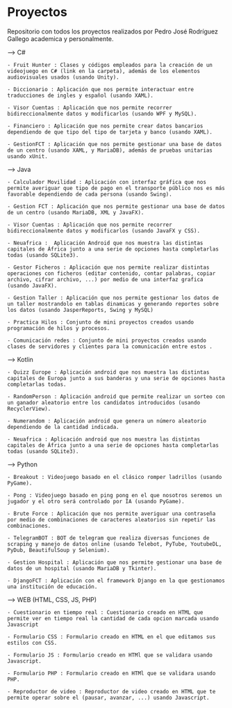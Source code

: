 # Proyectos
Repositorio con todos los proyectos realizados por Pedro José Rodríguez Gallego academica y personalmente.


--> C#

	- Fruit Hunter : Clases y códigos empleados para la creación de un videojuego en C# (link en la carpeta), además de los elementos audiovisuales usados (usando Unity).
	
	- Diccionario : Aplicación que nos permite interactuar entre traducciones de ingles y español (usando XAML).
	
	- Visor Cuentas : Aplicación que nos permite recorrer bidireccionalmente datos y modificarlos (usando WPF y MySQL).
	
	- Financiero : Aplicación que nos permite crear datos bancarios dependiendo de que tipo del tipo de tarjeta y banco (usando XAML).
	
	- GestionFCT : Aplicación que nos permite gestionar una base de datos de un centro (usando XAML, y MariaDB), además de pruebas unitarias usando xUnit.



--> Java

	- Calculador Movilidad : Aplicación con interfaz gráfica que nos permite averiguar que tipo de pago en el transporte público nos es más favorable dependiendo de cada persona (usando Swing).
	
	- Gestion FCT : Aplicación que nos permite gestionar una base de datos de un centro (usando MariaDB, XML y JavaFX).
	
	- Visor Cuentas : Aplicación que nos permite recorrer bidireccionalmente datos y modificarlos (usando JavaFX y CSS).
	
	- Neuafrica :  Aplicación Android que nos muestra las distintas capitales de África junto a una serie de opciones hasta completarlas todas (usando SQLite3).
	
	- Gestor Ficheros : Aplicación que nos permite realizar distintas operaciones con ficheros (editar contenido, contar palabras, copiar archivo, cifrar archivo, ...) por medio de una interfaz grafica (usando JavaFX).
	
	- Gestion Taller : Aplicación que nos permite gestionar los datos de un taller mostrandolo en tablas dinamicas y generando reportes sobre los datos (usando JasperReports, Swing y MySQL)
	
	- Practica Hilos : Conjunto de mini proyectos creados usando programación de hilos y procesos.
	
	- Comunicación redes : Conjunto de mini proyectos creados usando clases de servidores y clientes para la comunicación entre estos .



--> Kotlin

	- Quizz Europe : Aplicación android que nos muestra las distintas capitales de Europa junto a sus banderas y una serie de opciones hasta completarlas todas.
	
	- RandomPerson : Aplicación android que permite realizar un sorteo con un ganador aleatorio entre los candidatos introducidos (usando RecyclerView).
	
	- Numerandom : Aplicación android que genera un número aleatorio dependiendo de la cantidad indicada.
	
	- Neuafrica : Aplicación android que nos muestra las distintas capitales de África junto a una serie de opciones hasta completarlas todas (usando SQLite3).



--> Python

	- Breakout : Videojuego basado en el clásico romper ladrillos (usando PyGame).
	
	- Pong : Videojuego basado en ping pong en el que nosotros seremos un jugador y el otro será controlado por IA (usando PyGame).
	
	- Brute Force : Aplicación que nos permite averiguar una contraseña por medio de combinaciones de caracteres aleatorios sin repetir las combinaciones.
	
	- TelegramBOT : BOT de telegram que realiza diversas funciones de scraping y manejo de datos online (usando Telebot, PyTube, YoutubeDL, PyDub, BeautifulSoup y Selenium).
	
	- Gestion Hospital : Aplicación que nos permite gestionar una base de datos de un hospital (usando MariaDB y Tkinter).
	
	- DjangoFCT : Aplicación con el framework Django en la que gestionamos una institución de educación.



--> WEB (HTML, CSS, JS, PHP)
	
	- Cuestionario en tiempo real : Cuestionario creado en HTML que permite ver en tiempo real la cantidad de cada opcion marcada usando Javascript
	
	- Formulario CSS : Formulario creado en HTML en el que editamos sus estilos con CSS.
	
	- Formulario JS : Formulario creado en HTMl que se validara usando Javascript.
	
	- Formulario PHP : Formulario creado en HTMl que se validara usando PHP.
	
	- Reproductor de video : Reproductor de video creado en HTML que te permite operar sobre el (pausar, avanzar, ...) usando Javascript.